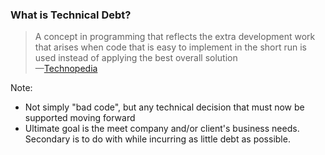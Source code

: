 ### What is Technical Debt?

> A concept in programming that reflects the extra development work that arises when code that is easy to implement in the short run is used instead of applying the best overall solution<br>—<a href="https://www.techopedia.com/definition/27913/technical-debt">Technopedia</a>

Note:

- Not simply "bad code", but any technical decision that must now be supported moving forward
- Ultimate goal is the meet company and/or client's business needs. Secondary is to do with while incurring as little debt as possible.
